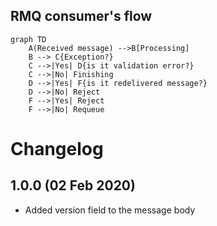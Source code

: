 ## RMQ consumer's flow
```mermaid
graph TD
    A(Received message) -->B[Processing]
    B --> C{Exception?}
    C -->|Yes| D{is it validation error?}
    C -->|No| Finishing
    D -->|Yes| F{is it redelivered message?}
    D -->|No| Reject
    F -->|Yes| Reject
    F -->|No| Requeue
```

Changelog
=========

1.0.0 (02 Feb 2020)
-------------
- Added version field to the message body
